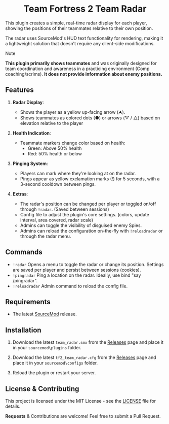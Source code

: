 <h1 align="center">Team Fortress 2 Team Radar</h1>

This plugin creates a simple, real-time radar display for each player, showing the positions of their teammates relative to their own position. 

The radar uses SourceMod's HUD text functionality for rendering, making it a lightweight solution that doesn't require any client-side modifications.

> [!NOTE]
> **This plugin primarily shows teammates** and was originally designed for team coordination and awareness in a practicing environment (Comp coaching/scrims). **It does not provide information about enemy positions.**

## Features

1. **Radar Display**:
   - Shows the player as a yellow up-facing arrow (⮝).
   - Shows teammates as colored dots (●) or arrows (▽ / △) based on elevation relative to the player

2. **Health Indication**:
   - Teammate markers change color based on health:
     - Green: Above 50% health
     - Red: 50% health or below

3. **Pinging System**:
   - Players can mark where they're looking at on the radar.
   - Pings appear as yellow exclamation marks (!) for 5 seconds, with a 3-second cooldown between pings.

4. **Extras**:
   - The radar's position can be changed per player or toggled on/off through `!radar`. (Saved between sessions)
   - Config file to adjust the plugin's core settings. (colors, update interval, area covered, radar scale)
   - Admins can toggle the visibility of disguised enemy Spies.
   - Admins can reload the configuration on-the-fly with `!reloadradar` or through the radar menu.

## Commands

- `!radar` Opens a menu to toggle the radar or change its position. Settings are saved per player and persist between sessions (cookies).
- `!pingradar` Ping a location on the radar. Ideally, use bind <key> "say /pingradar".
- `!reloadradar` Admin command to reload the config file.

## Requirements

- The latest [SourceMod](https://www.sourcemod.net/downloads.php) release.

## Installation

1. Download the latest `team_radar.smx` from the [Releases](https://github.com/vexx-sm/tf2-team-radar/releases) page and place it in your `sourcemod\plugins` folder.
	
2. Download the latest `tf2_team_radar.cfg` from the [Releases](https://github.com/vexx-sm/tf2-team-radar/releases) page and place it in your `sourcemod\configs` folder.
	
3. Reload the plugin or restart your server.

## License & Contributing

This project is licensed under the MIT License - see the [LICENSE](LICENSE) file for details.

**Requests** & Contributions are welcome! Feel free to submit a Pull Request.